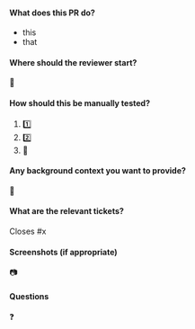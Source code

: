 #### What does this PR do?

- this
- that

#### Where should the reviewer start?

:checkered_flag:

#### How should this be manually tested?

1. :one:
2. :two:
3. :tada:

#### Any background context you want to provide?

:construction:

#### What are the relevant tickets?

Closes #x

#### Screenshots (if appropriate)

:camera:

#### Questions

:question:
